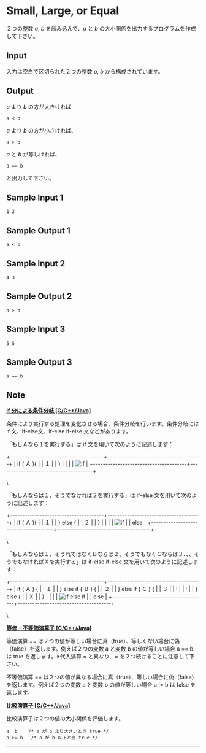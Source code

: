 Small, Large, or Equal
======================

２つの整数 *a*, *b* を読み込んで、*a* と *b*
の大小関係を出力するプログラムを作成して下さい。

Input
-----

入力は空白で区切られた２つの整数 *a*, *b* から構成されています。

Output
------

*a* より *b* の方が大きければ

    a < b

*a* より *b* の方が小さければ、

    a > b

*a* と *b* が等しければ、

    a == b

と出力して下さい。

Sample Input 1
--------------

    1 2

Sample Output 1
---------------

    a < b

Sample Input 2
--------------

    4 3

Sample Output 2
---------------

    a > b

Sample Input 3
--------------

    5 5

Sample Output 3
---------------

    a == b

Note
----

**[if 分による条件分岐 [C/C++/Java]](javascript:void(0))**

条件により実行する処理を変化させる場合、条件分岐を行います。条件分岐には
if 文、if-else文、if-else if-else 文などがあります。

「もしＡなら１を実行する」は if 文を用いて次のように記述します：

+--------------------------------------+--------------------------------------+
|     if ( Ａ ){                       |
|         １                           |
|     }                                |
|                                      |
| ![if](TEXT_IMAGE/08_01_if.png)       |
+--------------------------------------+--------------------------------------+

\

「もしＡならば１、そうでなければ２を実行する」は if-else
文を用いて次のように記述します：

+--------------------------------------+--------------------------------------+
|     if ( Ａ ){                       |
|         １                           |
|     } else {                         |
|         ２                           |
|     }                                |
|                                      |
| ![if                                 |
| else](TEXT_IMAGE/08_02_ifelse.png)   |
+--------------------------------------+--------------------------------------+

\

「もしＡならば１、そうれではなくＢならば２、そうでもなくＣならば３、、、そうでもなければＸを実行する」は
if-else if-else 文を用いて次のように記述します：

+--------------------------------------+--------------------------------------+
|     if ( Ａ ) {                      |
|         １                           |
|     } else if ( Ｂ ) {               |
|         ２                           |
|     } else if ( Ｃ ) {               |
|         ３                           |
|        :                             |
|        :                             |
|     } else {                         |
|         Ｘ                           |
|     }                                |
|                                      |
| ![if else if                         |
| else](TEXT_IMAGE/08_03_ifelseif.png) |
+--------------------------------------+--------------------------------------+

\

**[等価・不等価演算子 [C/C++/Java]](javascript:void(0))**

等価演算 ==
は２つの値が等しい場合に真（true）、等しくない場合に偽（false）を返します。例えば２つの変数
a と変数 b の値が等しい場合 a == b は true を返します。※代入演算 =
と異なり、= を２つ続けることに注意して下さい。

不等価演算 ==
は２つの値が異なる場合に真（true）、等しい場合に偽（false）を返します。例えば２つの変数
a と変数 b の値が等しい場合 a != b は false を返します。

**[比較演算子 [C/C++/Java]](javascript:void(0))**

比較演算子は２つの値の大小関係を評価します。

    a  b    /* a が b より大きいとき true */
    a >= b   /* a が b 以下とき true */

* * * * *

 

